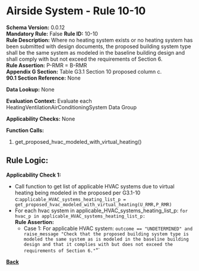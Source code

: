 # Airside System - Rule 10-10
**Schema Version:** 0.0.12  
**Mandatory Rule:** False 
**Rule ID:** 10-10  
**Rule Description:** Where no heating system exists or no heating system has been submitted with design documents, the proposed building system type shall be the same system as modeled in the baseline building design and shall comply with but not exceed the requirements of Section 6.  
**Rule Assertion:** P-RMR = B-RMR   
**Appendix G Section:** Table G3.1 Section 10 proposed column c.   
**90.1 Section Reference:** None  

**Data Lookup:** None  

**Evaluation Context:** Evaluate each HeatingVentilationAirConditioningSystem Data Group

**Applicability Checks:** None

**Function Calls:**  
1. get_proposed_hvac_modeled_with_virtual_heating()

## Rule Logic:  
**Applicability Check 1:**  
- Call function to get list of applicable HVAC systems due to virtual heating being modeled in the proposed per G3.1-10 c:`applicable_HVAC_systems_heating_list_p = get_proposed_hvac_modeled_with_virtual_heating(U_RMR,P_RMR)`
- For each hvac system in applicable_HVAC_systems_heating_list_p: `for hvac_p in applicable_HVAC_systems_heating_list_p:`    
    **Rule Assertion:**
    - Case 1: For applicable HVAC system: `outcome == "UNDETERMINED" and raise_message "Check that the proposed building system type is modeled the same system as is modeled in the baseline building design and that it complies with but does not exceed the requirements of Section 6."`"`  

**[Back](_toc.md)**